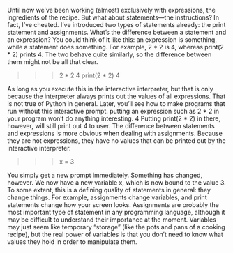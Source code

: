 Until now we’ve been working (almost) exclusively with expressions, the ingredients of the recipe. But what
about statements—the instructions?
In fact, I’ve cheated. I’ve introduced two types of statements already: the print statement and
assignments. What’s the difference between a statement and an expression? You could think of it like this: an
expression is something, while a statement does something. For example, 2 * 2 is 4, whereas print(2 * 2)
prints 4. The two behave quite similarly, so the difference between them might not be all that clear.
>>> 2 * 2
4
>>> print(2 * 2)
4

As long as you execute this in the interactive interpreter, but that is only because the
interpreter always prints out the values of all expressions. That is not true of Python in general.
Later, you’ll see how to make programs that run without this interactive prompt.
putting an expression such as 2 * 2 in your program won’t do anything interesting. 4 Putting print(2 * 2)
in there, however, will still print out 4 to user.
The difference between statements and expressions is more obvious when dealing with assignments.
Because they are not expressions, they have no values that can be printed out by the interactive interpreter.
>>> x = 3
>>>
You simply get a new prompt immediately. Something has changed, however. We now have a new variable
x, which is now bound to the value 3. To some extent, this is a defining quality of statements in general: they
change things. For example, assignments change variables, and print statements change how your screen looks.
Assignments are probably the most important type of statement in any programming language,
although it may be difficult to understand their importance at the moment. Variables may just seem like temporary
“storage” (like the pots and pans of a cooking recipe), but the real power of variables is that you don’t need to
know what values they hold in order to manipulate them.


